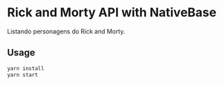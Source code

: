 # Rick and Morty API with NativeBase 

Listando personagens do Rick and Morty.

## Usage

```sh
yarn install 
yarn start
```
